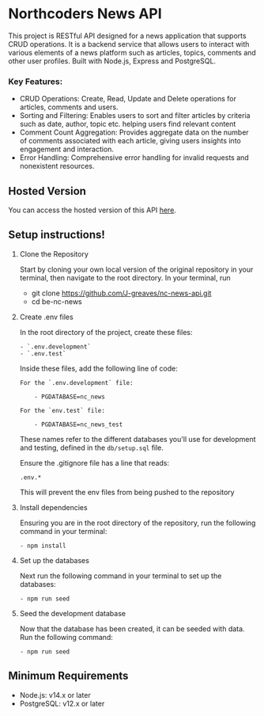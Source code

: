 # Northcoders News API

This project is RESTful API designed for a news application that supports CRUD operations. It is a backend service that allows users to interact with various elements of a news platform such as articles, topics, comments and other user profiles.
Built with Node.js, Express and PostgreSQL.

### Key Features:

- CRUD Operations: Create, Read, Update and Delete operations for articles, comments and users.
- Sorting and Filtering: Enables users to sort and filter articles by criteria such as date, author, topic etc. helping users find relevant content
- Comment Count Aggregation: Provides aggregate data on the number of comments associated with each article, giving users insights into engagement and interaction.
- Error Handling: Comprehensive error handling for invalid requests and nonexistent resources.

## Hosted Version

You can access the hosted version of this API [here](https://nc-news-jg.netlify.app/).

## Setup instructions!

1.  Clone the Repository

    Start by cloning your own local version of the original repository in your terminal, then navigate to the root directory.
    In your terminal, run

    - git clone https://github.com/J-greaves/nc-news-api.git
    - cd be-nc-news

2.  Create .env files

    In the root directory of the project, create these files:

        - `.env.development`
        - `.env.test`

    Inside these files, add the following line of code:

        For the `.env.development` file:

            - PGDATABASE=nc_news

        For the `env.test` file:

            - PGDATABASE=nc_news_test

    These names refer to the different databases you'll use for development and testing, defined in the `db/setup.sql` file.

    Ensure the .gitignore file has a line that reads:

        .env.*

    This will prevent the env files from being pushed to the repository

3.  Install dependencies

    Ensuring you are in the root directory of the repository, run the following command in your terminal:

        - npm install

4.  Set up the databases

    Next run the following command in your terminal to set up the databases:

        - npm run seed

5.  Seed the development database

    Now that the database has been created, it can be seeded with data. Run the following command:

        - npm run seed

## Minimum Requirements

- Node.js: v14.x or later
- PostgreSQL: v12.x or later
